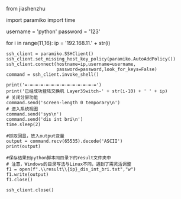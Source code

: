 from jiashenzhu

import paramiko
import time

username = 'python'
password = '123'

for i in range(11,16):
    ip = '192.168.11.' + str(i)

    ssh_client = paramiko.SSHClient()
    ssh_client.set_missing_host_key_policy(paramiko.AutoAddPolicy())
    ssh_client.connect(hostname=ip,username=username,
                       password=password,look_for_keys=False)
    command = ssh_client.invoke_shell()

    print('=-=-=-=-=-=-=-=-=-=-=-=-=-=')
    print('已经成功登陆交换机 Layer3Switch-' + str(i-10) + ' ' + ip)
    # 关闭分屏功能
    command.send('screen-length 0 temporary\n')
    # 进入系统视图
    command.send('sys\n')
    command.send('dis int bri\n')
    time.sleep(2)

    #抓取回显，放入output变量
    output = command.recv(65535).decode('ASCII')
    print(output)

    #保存结果到python脚本同目录下的result文件夹中
    # 注意，Windows的目录写法与Linux不同，遇到了需灵活调整
    f1 = open(f".\\result\\{ip}_dis_int_bri.txt","w")    
    f1.write(output)
    f1.close()

    ssh_client.close()